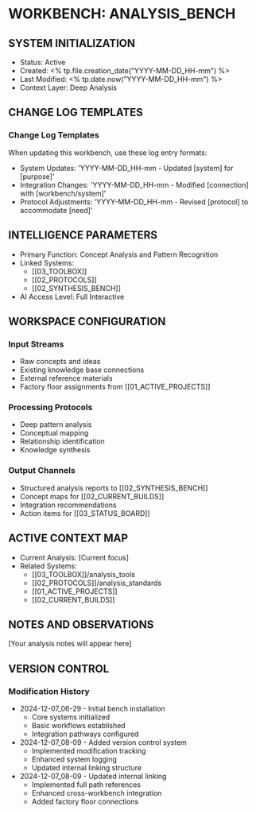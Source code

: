 # WORKBENCH: ANALYSIS_BENCH

## SYSTEM INITIALIZATION
- Status: Active
- Created: <% tp.file.creation_date("YYYY-MM-DD_HH-mm") %>
- Last Modified: <% tp.date.now("YYYY-MM-DD_HH-mm") %>
- Context Layer: Deep Analysis

## CHANGE LOG TEMPLATES

### Change Log Templates
When updating this workbench, use these log entry formats:
- System Updates: 'YYYY-MM-DD_HH-mm - Updated [system] for [purpose]'
- Integration Changes: 'YYYY-MM-DD_HH-mm - Modified [connection] with [workbench/system]'
- Protocol Adjustments: 'YYYY-MM-DD_HH-mm - Revised [protocol] to accommodate [need]'

## INTELLIGENCE PARAMETERS
- Primary Function: Concept Analysis and Pattern Recognition
- Linked Systems: 
  - [[03_TOOLBOX]]
  - [[02_PROTOCOLS]]
  - [[02_SYNTHESIS_BENCH]]
- AI Access Level: Full Interactive

## WORKSPACE CONFIGURATION
### Input Streams
- Raw concepts and ideas
- Existing knowledge base connections
- External reference materials
- Factory floor assignments from [[01_ACTIVE_PROJECTS]]

### Processing Protocols
- Deep pattern analysis
- Conceptual mapping
- Relationship identification
- Knowledge synthesis

### Output Channels
- Structured analysis reports to [[02_SYNTHESIS_BENCH]]
- Concept maps for [[02_CURRENT_BUILDS]]
- Integration recommendations
- Action items for [[03_STATUS_BOARD]]

## ACTIVE CONTEXT MAP
- Current Analysis: [Current focus]
- Related Systems: 
  - [[03_TOOLBOX]]/analysis_tools
  - [[02_PROTOCOLS]]/analysis_standards
  - [[01_ACTIVE_PROJECTS]]
  - [[02_CURRENT_BUILDS]]

## NOTES AND OBSERVATIONS
[Your analysis notes will appear here]

## VERSION CONTROL
### Modification History
- 2024-12-07_06-29 - Initial bench installation
  - Core systems initialized
  - Basic workflows established
  - Integration pathways configured
- 2024-12-07_08-09 - Added version control system
  - Implemented modification tracking
  - Enhanced system logging
  - Updated internal linking structure
- 2024-12-07_08-09 - Updated internal linking
  - Implemented full path references
  - Enhanced cross-workbench integration
  - Added factory floor connections